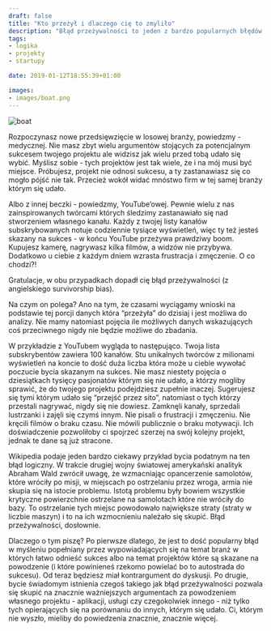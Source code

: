 ```yaml
---
draft: false
title: "Kto przeżył i dlaczego cię to zmyliło"
description: "Błąd przeżywalności to jeden z bardzo popularnych błędów u każdego kto myśli o własnym przedsięwzięciu."
tags: 
- logika
- projekty
- startupy

date: 2019-01-12T18:55:39+01:00

images:
- images/boat.png
---
```


![boat](/images/boat.png)

Rozpoczynasz nowe przedsięwzięcie w losowej branży, powiedzmy - medycznej. Nie masz zbyt wielu argumentów stojących za potencjalnym sukcesem twojego projektu ale widzisz jak wielu przed tobą udało się wybić. Myślisz sobie - tych projektów jest tak wiele, że i na mój musi być miejsce. Próbujesz, projekt nie odnosi sukcesu, a ty zastanawiasz się co mogło pójść nie tak. Przecież wokół widać mnóstwo firm w tej samej branży którym się udało. 

Albo z innej beczki - powiedzmy, YouTube’owej. Pewnie wielu z nas zainspirowanych twórcami których śledzimy zastanawiało się nad stworzeniem własnego kanału. Każdy z twojej listy kanałów subskrybowanych notuje codziennie tysiące wyświetleń, więc ty też jesteś skazany na sukces - w końcu YouTube przeżywa prawdziwy boom. Kupujesz kamerę, nagrywasz kilka filmów, a widzów nie przybywa. Dodatkowo u ciebie z każdym dniem wzrasta frustracja i zmęczenie. O co chodzi?!

Gratulacje, w obu przypadkach dopadł cię błąd przeżywalności (z angielskiego survivorship bias).

Na czym on polega? Ano na tym, że czasami wyciągamy wnioski na podstawie tej porcji danych która “przeżyła” do dzisiaj i jest możliwa do analizy. Nie mamy natomiast pojęcia ile możliwych danych wskazujących coś przeciwnego nigdy nie będzie możliwe do zbadania.

W przykładzie z YouTubem wygląda to następująco. Twoja lista subskrybentów zawiera 100 kanałów. Stu unikalnych twórców z milionami wyświetleń na koncie to dość duża liczba która może u ciebie wywołać poczucie bycia skazanym na sukces. Nie masz niestety pojęcia o dziesiątkach tysięcy pasjonatów którym się nie udało, a którzy mogliby sprawić, że do twojego projektu podejdziesz zupełnie inaczej. Sugerujesz się tymi którym udało się “przejść przez sito”, natomiast o tych którzy przestali nagrywać, nigdy się nie dowiesz. Zamknęli kanały, sprzedali lustrzanki i zajęli się czymś innym. Nie pisali o frustracji i zmęczeniu. Nie kręcili filmów o braku czasu. Nie mówili publicznie o braku motywacji. Ich doświadczenie pozwoliłoby ci spojrzeć szerzej na swój kolejny projekt, jednak te dane są już stracone.

Wikipedia podaje jeden bardzo ciekawy przykład bycia podatnym na ten błąd logiczny. W trakcie drugiej wojny światowej amerykański analityk Abraham Wald zwrócił uwagę, że wzmacniając opancerzenie samolotów, które wróciły po misji, w miejscach po ostrzelaniu przez wroga, armia nie skupia się na istocie problemu. Istotą problemu były bowiem wszystkie krytyczne powierzchnie ostrzelane na samolotach które nie wróciły do bazy. To ostrzelanie tych miejsc powodowało największe straty (straty w liczbie maszyn) i to na ich wzmocnieniu należało się skupić. Błąd przeżywalności, dosłownie.

Dlaczego o tym piszę? Po pierwsze dlatego, że jest to dość popularny błąd w myśleniu popełniany przez wypowiadających się na temat branż w których łatwo odnieść sukces albo na temat projektów które są skazane na powodzenie (i które powinieneś rzekomo powielać bo to autostrada do sukcesu). Od teraz będziesz miał kontrargument do dyskusji. Po drugie, bycie świadomym istnienia czegoś takiego jak błąd przeżywalności pozwala się skupić na znacznie ważniejszych argumentach za powodzeniem własnego projektu - aplikacji, usługi czy czegokolwiek innego - niż tylko tych opierających się na porównaniu do innych, którym się udało. Ci, którym nie wyszło, mieliby do powiedzenia znacznie, znacznie więcej.

